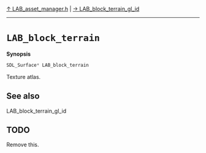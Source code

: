 [&#8593; LAB_asset_manager.h](LAB_asset_manager.h.md) | [&#8594; LAB_block_terrain_gl_id](LAB_asset_manager.h--lab_block_terrain_gl_id.md)
***

# `LAB_block_terrain`
**Synopsis**

```cpp
SDL_Surface* LAB_block_terrain
```


Texture atlas.

## See also

LAB_block_terrain_gl_id

## TODO

Remove this.


